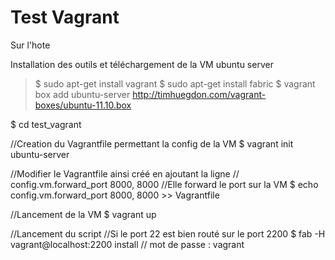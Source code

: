 Test Vagrant
====

Sur l'hote 

Installation des outils et téléchargement de la VM ubuntu server
> $ sudo apt-get install vagrant
> $ sudo apt-get install fabric
> $ vagrant box add ubuntu-server http://timhuegdon.com/vagrant-boxes/ubuntu-11.10.box

$ cd test_vagrant

//Creation du Vagrantfile permettant la config de la VM
$ vagrant init ubuntu-server


//Modifier le Vagrantfile ainsi créé en ajoutant la ligne
//  config.vm.forward_port 8000, 8000
//Elle forward le port sur la VM
$ echo  config.vm.forward_port 8000, 8000  >>  Vagrantfile 

//Lancement de la VM
$ vagrant up

//Lancement du script
//Si le port 22 est bien routé sur le port 2200
$ fab -H vagrant@localhost:2200 install
//   mot de passe : vagrant
